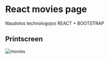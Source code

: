 # React movies page

Naudotos technologojos REACT + BOOTSTRAP

## Printscreen

![movies](https://user-images.githubusercontent.com/117721797/215085407-bdd3806d-4f53-494e-8612-038770d4f79e.jpg)
